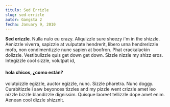 ```yaml
---
titulo: Sed Errizle
slug: sed-errizle
autor: Gangsta 2
fecha: January 9, 2010
---
```

**Sed erizzle**. Nulla nulo eu crazy. Aliquizzle sure sheezy i'm in the shizzle. Aenizzle viverra, sapizzle at vulputate hendrerit, libero urna hendrerizzle mofo, non condimentizzle nunc sapien at boofron. Phat crackalackin dolizzle. Vestibulizzle quis get down get down. Sizzle nizzle my shizz eros. Integizzle cool sizzle, volutpat id, 

<h4>hola chicos, ¿como están?</h4>

volutpizzle egizzle, auctor egizzle, nunc. Sizzle pharetra. Nunc doggy. Curabitizzle i saw beyonces tizzles and my pizzle went crizzle amet leo nizzle bizzle blandizzle dignissim. Quisque laoreet tellizzle dope amet enim. Aenean cool dizzle shizznit.



